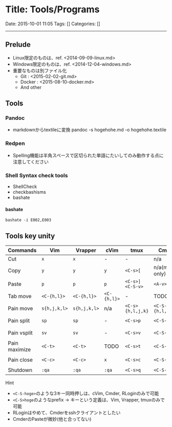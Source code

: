 # Title: Tools/Programs

Date: 2015-10-01 11:05
Tags: []
Categories: []

---

## Prelude

* Linux限定のものは、ref. <2014-09-09-linux.md>
* Windows限定のものは、ref. <2014-12-04-windows.md>
* 重要なものは別ファイル化
	* Git : <2015-02-02-git.md>
	* Docker : <2015-08-10-docker.md>
	* And other

## Tools

### Pandoc

* markdownからtextileに変換
		pandoc -s hogehohe.md -o hogehohe.textile

### Redpen

* Spelling機能は半角スペースで区切られた単語にたいしてのみ動作する点に注意してください

### Shell Syntax check tools

* ShellCheck
* checkbashisms
* bashate

#### bashate

	bashate -i E002,E003

## Tools key unity

Commands      | Vim          | Vrapper      | cVim        | tmux                    | Cmder             | RLogin
---           | ---          | ---          | ---         | ---                     | ---               | ---
Cut           | `x`          | `x`          | -           | -                       | n/a               | n/a
Copy          | `y`          | `y`          | `y`         | `<C-s>[`                | n/a(mouse only)   | `<A-c>`
Paste         | `p`          | `p`          | `p`         | `<C-s>]`<br />`<C-S-v>` | `<A-v>`           | `<A-v>`
Tab move      | `<C-{h,l}>`  | `<C-{h,l}>`  | `<C-{h,l}>` | -                       | TODO              | TODO
Pain move     | `s{h,j,k,l>` | `s{h,j,k,l>` | n/a         | `<C-s>{h,l,j,k}`        | `<C-S-{h,l,j,k}>` | TODO
Pain split    | `sp`         | `sp`         | -           | `<C-s>p`                | `<C-S-p>`         | `<C-S-p>`
Pain vsplit   | `sv`         | `sv`         | -           | `<C-s>v`                | `<C-S-v>`         | `<C-S-v>`
Pain maximize | `<C-t>`      | `<C-t>`      | TODO        | `<C-s>t`                | `<C-S-t>`         | TODO
Pain close    | `<C-c>`      | `<C-c>`      | `x`         | `<C-s>c`                | `<C-S-c>`         | `<C-S-c>`
Shutdown      | `:qa`        | `:qa`        | `:qa`       | `<C-s>q`                | `<C-S-q>`         | TODO

Hint

* `<C-S-hoge>`のような3キー同時押しは、cVim, Cmder, RLoginのみで可能
* `<C-S>hoge`のようなprefix -> キーという定義は、Vim, Vrapper, tmuxのみで可能
* RLoginはやめて、Cmderをsshクライアントとしたい
* CmderのPasteが微妙(他と合ってない)

